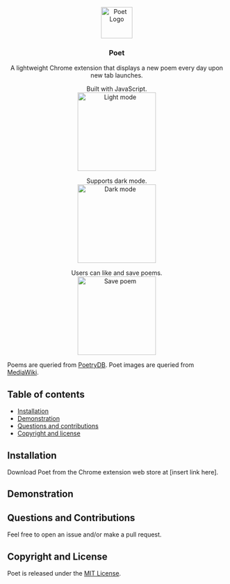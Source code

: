 <p align="center">
<img src="https://imgur.com/0LXhcke.png[/img]" alt="Poet Logo" height="72">
</p>

<h3 align="center">Poet</h3>
<p align="center">
A lightweight Chrome extension that displays a new poem every day upon new tab launches.
<br>
</p>
<p align="center">
Built with JavaScript.
<br>
<img src="" alt="Light mode" height="180">
</p>
<p align="center">
Supports dark mode.
<br>
<img src="" alt="Dark mode" height="180">
<br>

</p>
<p align="center">
Users can like and save poems.
<br>
<img src="" alt="Save poem" height="180">
<br>
</p>

Poems are queried from [PoetryDB](https://github.com/thundercomb/poetrydb#license).
Poet images are queried from [MediaWiki](https://www.mediawiki.org/wiki/MediaWiki).


## Table of contents

- [Installation](#installation)
- [Demonstration](#demonstration)
- [Questions and contributions](#questions-and-contributions)
- [Copyright and license](#copyright-and-license)

## Installation
Download Poet from the Chrome extension web store at [insert link here].

## Demonstration

## Questions and Contributions
Feel free to open an issue and/or make a pull request.

## Copyright and License
Poet is released under the [MIT License](https://opensource.org/licenses/MIT).
